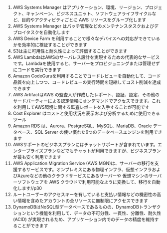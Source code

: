 1. AWS Systems Manager はアプリケーション、環境、リージョン、プロジェクト、キャンペーン、ビジネスユニット、ソフトウェアライフサイクルなど、目的やアクティビティごとに AWS リソースをグループ化します
2. AWS Systems Manager はパッチ管理などのメンテナンスタスクおよびデプロイタスクを自動化します
3. AWS Device Farm を利用することで様々なデバイスへの対応ができているかを効率的に検証することができます
4. S3は主に可用性と耐久性によって評価することができます
5. AWS LambdaはAWSのサーバレス設計を実現するための代表的なサービスです。Lambdaを使用すると、サーバーをプロビジョニングまたは管理せずにコードを実行できます
6. Amazon CodeGuruを利用することでコードレビューを自動化して、コード品質を向上しつつ、コードレビューの実行時間を短縮してコスト削減を達成できます
7. AWS ArtifactはAWS の監査人が作成したレポート、認証、認定、その他のサードパーティーによる認定情報にオンデマンドでアクセスできます。これを利用してAWS環境に関する監査レポートを入手することが可能です
8. Cost Explorer はコストと使用状況を表示および分析するために使用できるツール
9. Amazon RDS は、Aurora、PostgreSQL、MySQL、MariaDB、Oracle データベース、SQL Server の使い慣れた6つのデータベースエンジンを利用できます
10. AWSサポートのビジネスプランにはチャットサポートが含まれています。エンタープライズプランなどでもチャットが利用できますが、ビジネスプランが最も安く利用できます
11. AWS Application Migration Service (AWS MGN)は、サーバーの移行を支援するサービスです。オンプレミスにある物理インフラ、仮想インフラおよびAzureなどの他のクラウドサービスにあるサーバーや 仮想マシンのサーバーソフトウェアを AWS クラウドで利用可能なように変換して、移行を自動化します//p30
12. ルートユーザーのアクセスキーを有していると支払い情報などの機密性の高い情報を含めたアカウントの全リソースに無制限にアクセスできます
13. DynamoDBはNoSQL型データベースであるものの、DynamoDBトランザクションという機能を利用して、データの不可分性、一貫性、分離性、耐久性 (ACID) が実現されるため、アプリケーション内でのデータの精度を維持することができます
